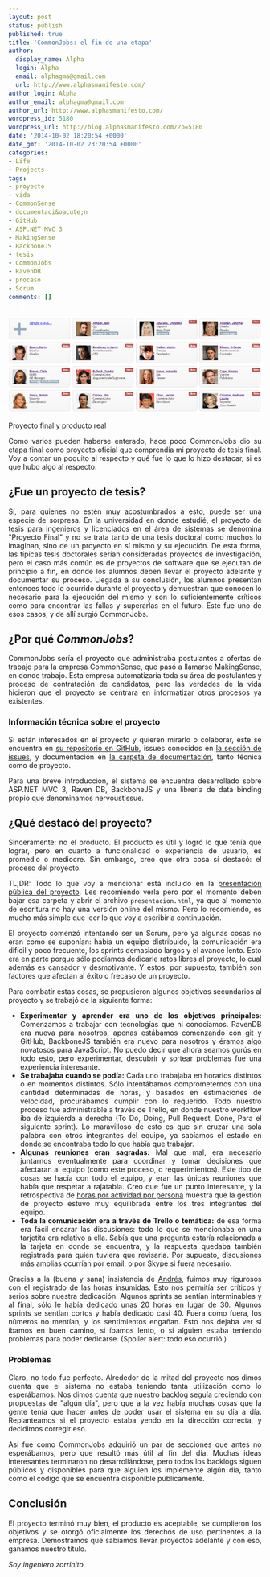 ```yaml
---
layout: post
status: publish
published: true
title: 'CommonJobs: el fin de una etapa'
author:
  display_name: Alpha
  login: Alpha
  email: alphagma@gmail.com
  url: http://www.alphasmanifesto.com/
author_login: Alpha
author_email: alphagma@gmail.com
author_url: http://www.alphasmanifesto.com/
wordpress_id: 5180
wordpress_url: http://blog.alphasmanifesto.com/?p=5180
date: '2014-10-02 18:20:54 +0000'
date_gmt: '2014-10-02 23:20:54 +0000'
categories:
- Life
- Projects
tags:
- proyecto
- vida
- CommonSense
- documentaci&oacute;n
- GitHub
- ASP.NET MVC 3
- MakingSense
- BackboneJS
- tesis
- CommonJobs
- RavenDB
- proceso
- Scrum
comments: []
---
```


![](/assets/commonJobs.png)

Proyecto final y producto real

<p style="text-align: justify;">Como varios pueden haberse enterado, hace poco CommonJobs dio su etapa final como proyecto oficial que&nbsp;comprend&iacute;a mi proyecto de tesis final. Voy a contar un poquito al respecto y qu&eacute; fue lo que lo hizo destacar, si es que hubo algo al respecto.</p>
<p><!--more--></p>
<h2>&iquest;Fue un proyecto de tesis?</h2>
<p style="text-align: justify;">S&iacute;, para quienes no est&eacute;n muy acostumbrados a esto, puede ser una especie de sorpresa. En la universidad en donde estudi&eacute;, el proyecto de tesis para ingenieros y licenciados en el &aacute;rea de sistemas se denomina "Proyecto Final" y no se trata tanto de una tesis doctoral como muchos lo imaginan, sino de un proyecto en s&iacute; mismo y su&nbsp;ejecuci&oacute;n. De esta forma, las t&iacute;picas tesis doctorales ser&iacute;an consideradas proyectos de investigaci&oacute;n, pero el caso m&aacute;s com&uacute;n es de proyectos de software que se ejecutan de principio a fin, en donde los alumnos deben llevar el proyecto adelante y documentar su proceso. Llegada a su conclusi&oacute;n, los alumnos presentan entonces todo lo ocurrido durante el proyecto y demuestran que conocen lo necesario para la ejecuci&oacute;n del mismo y son lo suficientemente cr&iacute;ticos como para encontrar las fallas y superarlas en el futuro. Este fue uno de esos casos, y de all&iacute; surgi&oacute; CommonJobs.</p>
<h2>&iquest;Por qu&eacute; <em>CommonJobs</em>?</h2>
<p style="text-align: justify;">CommonJobs ser&iacute;a el proyecto que administraba postulantes a ofertas de trabajo para la empresa CommonSense, que pas&oacute; a llamarse MakingSense, en donde trabajo. Esta empresa automatizar&iacute;a toda su &aacute;rea de postulantes y proceso de contrataci&oacute;n de candidatos, pero las verdades de la vida hicieron que el proyecto se centrara en informatizar otros procesos ya existentes.</p>
<h3>Informaci&oacute;n t&eacute;cnica sobre el proyecto</h3>
<p style="text-align: justify;">Si est&aacute;n interesados en el proyecto y quieren mirarlo o colaborar, este se encuentra en <a href="https://github.com/CommonJobs/CommonJobs">su repositorio en GitHub</a>, issues conocidos en <a href="https://github.com/CommonJobs/CommonJobs/issues">la secci&oacute;n de issues</a>, y documentaci&oacute;n en <a href="https://github.com/CommonJobs/CommonJobs/tree/master/entregables/site/Docs">la carpeta de documentaci&oacute;n</a>, tanto t&eacute;cnica como de proyecto.</p>
<p style="text-align: justify;">Para una breve introducci&oacute;n, el sistema se encuentra desarrollado sobre ASP.NET MVC 3, Raven DB, BackboneJS y una librer&iacute;a de data binding propio que denominamos nervoustissue.</p>
<h2>&iquest;Qu&eacute; destac&oacute; del proyecto?</h2>
<p style="text-align: justify;">Sinceramente: no el producto. El producto es &uacute;til y logr&oacute; lo que ten&iacute;a que lograr, pero en cuanto a funcionalidad o experiencia de usuario, es promedio o mediocre. Sin embargo, creo que otra cosa s&iacute; destac&oacute;: el proceso del proyecto.</p>
<p style="text-align: justify;">TL;DR: Todo lo que voy a mencionar est&aacute; incluido en la <a href="https://github.com/CommonJobs/CommonJobs/tree/master/entregables/site/Docs/Proyecto/Presentacion%20Publica">presentaci&oacute;n p&uacute;blica del proyecto</a>. Les recomiendo verla pero por el momento deben bajar esa carpeta y abrir el archivo <code>presentacion.html</code>, ya que al momento de escritura no hay una versi&oacute;n online del mismo. Pero lo recomiendo, es mucho m&aacute;s simple que leer lo que voy a escribir a continuaci&oacute;n.</p>
<p style="text-align: justify;">El proyecto comenz&oacute; intentando ser un Scrum, pero ya algunas cosas no eran como se supon&iacute;an: hab&iacute;a un equipo distribuido, la comunicaci&oacute;n era dif&iacute;cil y poco frecuente, los sprints demasiado largos y el avance lento. Esto era en parte porque s&oacute;lo pod&iacute;amos dedicarle ratos libres al proyecto, lo cual adem&aacute;s es cansador y desmotivante. Y estos, por supuesto, tambi&eacute;n son factores que afectan al &eacute;xito o frecaso de un proyecto.</p>
<p style="text-align: justify;">Para combatir estas cosas, se propusieron algunos objetivos secundarios al proyecto y se trabaj&oacute; de la siguiente forma:</p>
<ul style="text-align: justify;">
<li><strong>Experimentar y aprender era uno de los objetivos principales:</strong> Comenzamos a trabajar con tecnolog&iacute;as que ni conoc&iacute;amos. RavenDB era nueva para nosotros, apenas est&aacute;bamos comenzando con git y GitHub, BackboneJS tambi&eacute;n era nuevo para nosotros y &eacute;ramos algo novatosos para JavaScript. No puedo decir que ahora seamos gur&uacute;s en todo esto, pero experimentar, descubrir y sortear problemas fue una experiencia interesante.</li>
<li><strong>Se trabajaba cuando se pod&iacute;a:</strong>&nbsp;Cada uno trabajaba en horarios distintos o en momentos distintos. S&oacute;lo intent&aacute;bamos comprometernos con una cantidad determinadas de horas, y basados en estimaciones de velocidad, procur&aacute;bamos cumplir con lo requerido. Todo nuestro proceso fue administrable a trav&eacute;s de Trello, en donde nuestro workflow iba de izquierda a derecha (To Do, Doing, Pull Request, Done, Para el siguiente sprint). Lo maravilloso de esto es que sin cruzar una sola palabra con otros integrantes del equipo, ya sab&iacute;amos el estado en donde se encontraba todo lo que hab&iacute;a que trabajar.</li>
<li><strong>Algunas reuniones eran sagradas:</strong> Mal que mal, era necesario juntarnos eventualmente para coordinar y tomar decisiones que afectaran al equipo (como este proceso, o requerimientos). Este tipo de cosas se hac&iacute;a con todo el equipo, y eran las &uacute;nicas reuniones que hab&iacute;a que respetar a rajatabla. Creo que fue un punto interesante, y la retrospectiva de <a href="https://raw.githubusercontent.com/CommonJobs/CommonJobs/master/entregables/site/Docs/Proyecto/Retrospectiva/Images/Horas-por-persona-por-actividad.png">horas por actividad por persona</a>&nbsp;muestra que la gesti&oacute;n de proyecto estuvo muy equilibrada entre los tres integrantes del equipo.</li>
<li><strong>Toda la comunicaci&oacute;n era a trav&eacute;s de Trello o tem&aacute;tica:</strong> de esa forma era f&aacute;cil encarar las discusiones: todo lo que se mencionaba en una tarjetita era relativo a ella. Sab&iacute;a que una pregunta estar&iacute;a relacionada a la tarjeta en donde se encuentra, y la respuesta quedaba tambi&eacute;n registrada para quien tuviera que revisarla. Por supuesto, discusiones m&aacute;s amplias ocurr&iacute;an por email, o por Skype si fuera necesario.</li>
</ul>
<p style="text-align: justify;">Gracias a la (buena y sana) insistencia de <a href="https://github.com/andresmoschini">Andr&eacute;s</a>, fuimos muy rigurosos con el registrado de las horas insumidas. Esto nos permit&iacute;a ser cr&iacute;ticos y serios sobre nuestra dedicaci&oacute;n. Algunos sprints se sent&iacute;an interminables y al final, s&oacute;lo le hab&iacute;a dedicado unas 20 horas en lugar de 30. Algunos sprints se sent&iacute;an cortos y hab&iacute;a dedicado casi 40. Fuera como fuera, los n&uacute;meros no ment&iacute;an, y los sentimientos enga&ntilde;an. Esto nos dejaba ver si &iacute;bamos en buen camino, si &iacute;bamos lento, o si alguien estaba teniendo problemas para poder dedicarse. (Spoiler alert: todo eso ocurri&oacute;.)</p>
<h3>Problemas</h3>
<p style="text-align: justify;">Claro, no todo fue&nbsp;perfecto. Alrededor de la mitad del proyecto nos dimos cuenta que el sistema no estaba teniendo tanta utilizaci&oacute;n como lo esper&aacute;bamos. Nos dimos cuenta que nuestro backlog segu&iacute;a creciendo con propuestas de "alg&uacute;n d&iacute;a", pero que a la vez hab&iacute;a muchas cosas que la gente ten&iacute;a que hacer antes de poder usar el sistema en su d&iacute;a a d&iacute;a. Replanteamos si el proyecto estaba yendo en la direcci&oacute;n correcta, y decidimos corregir eso.</p>
<p style="text-align: justify;">As&iacute; fue como CommonJobs adquiri&oacute; un par de secciones que antes no esper&aacute;bamos, pero que result&oacute; m&aacute;s &uacute;til al fin del d&iacute;a. Muchas ideas interesantes terminaron no desarroll&aacute;ndose, pero todos los backlogs siguen p&uacute;blicos y disponibles para que alguien los implemente alg&uacute;n d&iacute;a, tanto como el c&oacute;digo que se encuentra disponible p&uacute;blicamente.</p>
<h2>Conclusi&oacute;n</h2>
<p style="text-align: justify;">El proyecto termin&oacute; muy bien, el producto es aceptable, se cumplieron los objetivos y se otorg&oacute; oficialmente los derechos de uso pertinentes a la empresa. Demostramos que sab&iacute;amos llevar proyectos adelante y con eso, ganamos nuestro t&iacute;tulo.</p>
<p style="text-align: justify;"><em>Soy ingeniero zorrinito.</em></p>
